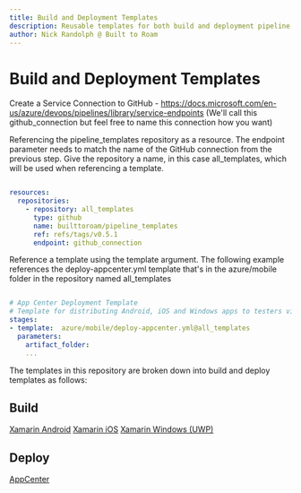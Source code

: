 ```yaml
---
title: Build and Deployment Templates
description: Reusable templates for both build and deployment pipeline stages
author: Nick Randolph @ Built to Roam
---
```


# Build and Deployment Templates

Create a Service Connection to GitHub - https://docs.microsoft.com/en-us/azure/devops/pipelines/library/service-endpoints
(We'll call this github_connection but feel free to name this connection how you want)

Referencing the pipeline_templates repository as a resource. The endpoint parameter needs to match the name of the GitHub connection from the previous step. Give the repository a name, in this case all_templates, which will be used when referencing a template.

```YAML

resources:
  repositories:
    - repository: all_templates
      type: github
      name: builttoroam/pipeline_templates
      ref: refs/tags/v0.5.1
      endpoint: github_connection

```

Reference a template using the template argument. The following example references the deploy-appcenter.yml template that's in the azure/mobile folder in the repository named all_templates

```YAML

# App Center Deployment Template
# Template for distributing Android, iOS and Windows apps to testers via App Center
stages:
- template:  azure/mobile/deploy-appcenter.yml@all_templates
  parameters:
    artifact_folder: 
    ...

```

The templates in this repository are broken down into build and deploy templates as follows:

## Build 

[Xamarin Android](./build//XamarinAndroid.md)
[Xamarin iOS](./build//XamariniOS.md)
[Xamarin Windows (UWP)](./build//XamarinWindows.md)

## Deploy

[AppCenter](./deploy//AppCenter.md)


